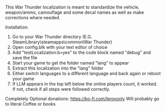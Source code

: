 This War Thunder localization is meant to standardize the vehicle, weapon/ammo, camouflage and some decal names as well as make corrections where needed.

Installation:
1. Go to your War Thunder directory (E.G. SteamLibrary\steamapps\common\War Thunder)
2. Open config.blk with your text editor of choice
3. Add "testLocalization:b=yes" to the code block named "debug" and save the file
4. Start your game to get the folder named "lang" to appear
5. Extract this localization into the "lang" folder
6. Either switch languages to a different language and back again or reboot your game
7. If LLM appears in the top left below the online players count, it worked. If not, check if all steps were followed correctly.


Completely Optional donations:
https://ko-fi.com/leroyonly
Will probably go to literal Coffee or books
